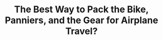 ---
layout: community
category: community
title: "The Best Way to Pack the Bike, Panniers, and the Gear for Airplane Travel?"
description: "We are going bikepacking and need to pack our bikes and panniers for the plane. We have cardboard bike boxes but how do you all pack your panniers and contents?"
isTopLevel: false
isSingleLevel: false
isArticle: false
datePublished: 2022-06-14 13:28:00 +0300
dateModified: 2022-06-14 13:28:00 +0300
published: false
---